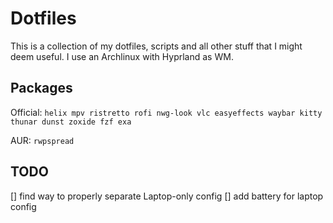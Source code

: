 # Dotfiles
This is a collection of my dotfiles, scripts and all other stuff that I might deem useful. I use an Archlinux with Hyprland as WM.

## Packages
Official:
`helix mpv ristretto rofi nwg-look vlc easyeffects waybar kitty thunar dunst zoxide fzf exa`

AUR:
`rwpspread`

## TODO
[] find way to properly separate Laptop-only config
[] add battery for laptop config
